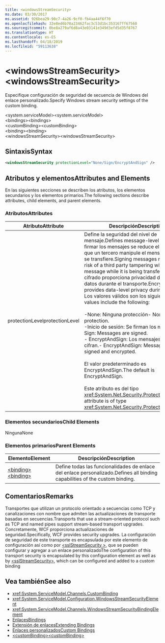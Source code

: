 ```yaml
---
title: <windowsStreamSecurity>
ms.date: 03/30/2017
ms.assetid: 926bea29-90c7-4a26-9cf0-fb4aa44f6f70
ms.openlocfilehash: 32e8ed6b70a23462fac3c53d1bc353167ff67560
ms.sourcegitcommit: 0be8a279af6d8a43e03141e349d3efd5d35f8767
ms.translationtype: HT
ms.contentlocale: es-ES
ms.lasthandoff: 04/18/2019
ms.locfileid: "59113638"
---
```

# <a name="windowsstreamsecurity"></a><span data-ttu-id="715d2-101">\<windowsStreamSecurity></span><span class="sxs-lookup"><span data-stu-id="715d2-101">\<windowsStreamSecurity></span></span>
<span data-ttu-id="715d2-102">Especifique configuración de seguridad de secuencia de Windows del enlace personalizado.</span><span class="sxs-lookup"><span data-stu-id="715d2-102">Specify Windows stream security settings of the custom binding.</span></span>  
  
 <span data-ttu-id="715d2-103">\<system.serviceModel></span><span class="sxs-lookup"><span data-stu-id="715d2-103">\<system.serviceModel></span></span>  
<span data-ttu-id="715d2-104">\<bindings></span><span class="sxs-lookup"><span data-stu-id="715d2-104">\<bindings></span></span>  
<span data-ttu-id="715d2-105">\<customBinding></span><span class="sxs-lookup"><span data-stu-id="715d2-105">\<customBinding></span></span>  
<span data-ttu-id="715d2-106">\<binding></span><span class="sxs-lookup"><span data-stu-id="715d2-106">\<binding></span></span>  
<span data-ttu-id="715d2-107">\<windowsStreamSecurity></span><span class="sxs-lookup"><span data-stu-id="715d2-107">\<windowsStreamSecurity></span></span>  
  
## <a name="syntax"></a><span data-ttu-id="715d2-108">Sintaxis</span><span class="sxs-lookup"><span data-stu-id="715d2-108">Syntax</span></span>  
  
```xml  
<windowsStreamSecurity protectionLevel="None/Sign/EncryptAndSign" />
```  
  
## <a name="attributes-and-elements"></a><span data-ttu-id="715d2-109">Atributos y elementos</span><span class="sxs-lookup"><span data-stu-id="715d2-109">Attributes and Elements</span></span>  
 <span data-ttu-id="715d2-110">En las siguientes secciones se describen los atributos, los elementos secundarios y los elementos primarios.</span><span class="sxs-lookup"><span data-stu-id="715d2-110">The following sections describe attributes, child elements, and parent elements.</span></span>  
  
### <a name="attributes"></a><span data-ttu-id="715d2-111">Atributos</span><span class="sxs-lookup"><span data-stu-id="715d2-111">Attributes</span></span>  
  
|<span data-ttu-id="715d2-112">Atributo</span><span class="sxs-lookup"><span data-stu-id="715d2-112">Attribute</span></span>|<span data-ttu-id="715d2-113">Descripción</span><span class="sxs-lookup"><span data-stu-id="715d2-113">Description</span></span>|  
|---------------|-----------------|  
|<span data-ttu-id="715d2-114">protectionLevel</span><span class="sxs-lookup"><span data-stu-id="715d2-114">protectionLevel</span></span>|<span data-ttu-id="715d2-115">Define la seguridad del nivel de mensaje.</span><span class="sxs-lookup"><span data-stu-id="715d2-115">Defines message-level security.</span></span> <span data-ttu-id="715d2-116">Al firmar los mensajes se reduce el riesgo de que un tercero manipule el mensaje mientras se transfiere.</span><span class="sxs-lookup"><span data-stu-id="715d2-116">Signing messages mitigates the risk of a third party tampering with the message while it is being transferred.</span></span> <span data-ttu-id="715d2-117">El cifrado proporciona privacidad de nivel de datos durante el transporte.</span><span class="sxs-lookup"><span data-stu-id="715d2-117">Encryption provides data-level privacy during transport.</span></span> <span data-ttu-id="715d2-118">Los valores válidos son los siguientes:</span><span class="sxs-lookup"><span data-stu-id="715d2-118">Valid values include the following:</span></span><br /><br /> <span data-ttu-id="715d2-119">-None: Ninguna protección</span><span class="sxs-lookup"><span data-stu-id="715d2-119">-   None: No protection.</span></span><br /><span data-ttu-id="715d2-120">-Inicio de sesión: Se firman los mensajes.</span><span class="sxs-lookup"><span data-stu-id="715d2-120">-   Sign: Messages are signed.</span></span><br /><span data-ttu-id="715d2-121">-   EncryptAndSign: Los mensajes se firman y cifran.</span><span class="sxs-lookup"><span data-stu-id="715d2-121">-   EncryptAndSign: Messages are signed and encrypted.</span></span><br /><br /> <span data-ttu-id="715d2-122">El valor predeterminado es EncryptAndSign.</span><span class="sxs-lookup"><span data-stu-id="715d2-122">The default is EncryptAndSign.</span></span><br /><br /> <span data-ttu-id="715d2-123">Este atributo es del tipo <xref:System.Net.Security.ProtectionLevel>.</span><span class="sxs-lookup"><span data-stu-id="715d2-123">This attribute is of type <xref:System.Net.Security.ProtectionLevel>.</span></span>|  
  
### <a name="child-elements"></a><span data-ttu-id="715d2-124">Elementos secundarios</span><span class="sxs-lookup"><span data-stu-id="715d2-124">Child Elements</span></span>  
 <span data-ttu-id="715d2-125">Ninguna</span><span class="sxs-lookup"><span data-stu-id="715d2-125">None</span></span>  
  
### <a name="parent-elements"></a><span data-ttu-id="715d2-126">Elementos primarios</span><span class="sxs-lookup"><span data-stu-id="715d2-126">Parent Elements</span></span>  
  
|<span data-ttu-id="715d2-127">Elemento</span><span class="sxs-lookup"><span data-stu-id="715d2-127">Element</span></span>|<span data-ttu-id="715d2-128">Descripción</span><span class="sxs-lookup"><span data-stu-id="715d2-128">Description</span></span>|  
|-------------|-----------------|  
|[<span data-ttu-id="715d2-129">\<binding></span><span class="sxs-lookup"><span data-stu-id="715d2-129">\<binding></span></span>](../../../../../docs/framework/misc/binding.md)|<span data-ttu-id="715d2-130">Define todas las funcionalidades de enlace del enlace personalizado.</span><span class="sxs-lookup"><span data-stu-id="715d2-130">Defines all binding capabilities of the custom binding.</span></span>|  
  
## <a name="remarks"></a><span data-ttu-id="715d2-131">Comentarios</span><span class="sxs-lookup"><span data-stu-id="715d2-131">Remarks</span></span>  
 <span data-ttu-id="715d2-132">Transportes que utilizan un protocolo orientado a secuencias como TCP y canalizaciones con nombre que admiten las actualizaciones de transporte basadas en secuencias.</span><span class="sxs-lookup"><span data-stu-id="715d2-132">Transports that use a stream-oriented protocol such as TCP and named pipes support stream-based transport upgrades.</span></span> <span data-ttu-id="715d2-133">Concretamente, WCF proporciona actualizaciones de seguridad.</span><span class="sxs-lookup"><span data-stu-id="715d2-133">Specifically, WCF provides security upgrades.</span></span> <span data-ttu-id="715d2-134">La configuración de seguridad de este transporte es encapsulada por este elemento de configuración así como por [ \<sslStreamSecurity >](../../../../../docs/framework/configure-apps/file-schema/wcf/sslstreamsecurity.md), que se pueden configurar y agregar a un enlace personalizado</span><span class="sxs-lookup"><span data-stu-id="715d2-134">The configuration of this transport security is encapsulated by this configuration element  as well as by [\<sslStreamSecurity>](../../../../../docs/framework/configure-apps/file-schema/wcf/sslstreamsecurity.md), which can be configured and added to a custom binding</span></span>  
  
## <a name="see-also"></a><span data-ttu-id="715d2-135">Vea también</span><span class="sxs-lookup"><span data-stu-id="715d2-135">See also</span></span>

- <xref:System.ServiceModel.Channels.CustomBinding>
- <xref:System.ServiceModel.Configuration.WindowsStreamSecurityElement>
- <xref:System.ServiceModel.Channels.WindowsStreamSecurityBindingElement>
- [<span data-ttu-id="715d2-136">Enlaces</span><span class="sxs-lookup"><span data-stu-id="715d2-136">Bindings</span></span>](../../../../../docs/framework/wcf/bindings.md)
- [<span data-ttu-id="715d2-137">Extensión de enlaces</span><span class="sxs-lookup"><span data-stu-id="715d2-137">Extending Bindings</span></span>](../../../../../docs/framework/wcf/extending/extending-bindings.md)
- [<span data-ttu-id="715d2-138">Enlaces personalizados</span><span class="sxs-lookup"><span data-stu-id="715d2-138">Custom Bindings</span></span>](../../../../../docs/framework/wcf/extending/custom-bindings.md)
- [<span data-ttu-id="715d2-139">\<customBinding></span><span class="sxs-lookup"><span data-stu-id="715d2-139">\<customBinding></span></span>](../../../../../docs/framework/configure-apps/file-schema/wcf/custombinding.md)
